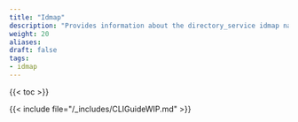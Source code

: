 ```yaml
---
title: "Idmap"
description: "Provides information about the directory_service idmap namespace in the TrueNAS CLI. Includes command syntax and common commands."
weight: 20
aliases:
draft: false
tags:
- idmap
---
```


{{< toc >}}

{{< include file="/_includes/CLIGuideWIP.md" >}}
